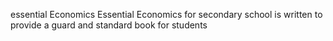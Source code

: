 essential Economics
Essential Economics for secondary school is written to provide a guard and standard book for students
